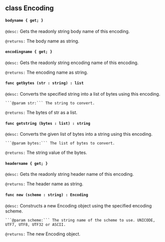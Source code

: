 ## class Encoding

#### ```bodyname { get; }```


```@desc:``` Gets the readonly string body name of this encoding.

```@returns:``` The body name as string.

#### ```encodingname { get; }```


```@desc:``` Gets the readonly string encoding name of this encoding.

```@returns:``` The encoding name as string.

#### ```func getbytes (str : string) : list```


```@desc:``` Converts the specified string into a list of bytes using this encoding.

    ```@param str:``` The string to convert.
```@returns:``` The bytes of str as a list.

#### ```func getstring (bytes : list) : string```


```@desc:``` Converts the given list of bytes into a string using this encoding.

    ```@param bytes:``` The list of bytes to convert.
```@returns:``` The string value of the bytes.

#### ```headername { get; }```


```@desc:``` Gets the readonly string header name of this encoding.

```@returns:``` The header name as string.

#### ```func new (scheme : string) : Encoding```


```@desc:``` Constructs a new Encoding object using the specified encoding scheme.

    ```@param scheme:``` The string name of the scheme to use. UNICODE, UTF7, UTF8, UTF32 or ASCII.
```@returns:``` The new Encoding object.

